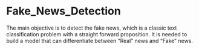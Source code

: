 # Fake_News_Detection
The main objective is to detect the fake news, which is a classic text classification problem with a straight forward proposition. It is needed to build a model that can differentiate between “Real” news and “Fake” news.
